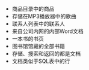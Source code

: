 - 商品目录中的商品
- 存储在MP3播放器中的歌曲
- 联系人列表中的联系人
- 来自公司内网的内部Word文档
- 一本书的书页
- 图书馆馆藏的全部书籍
- 存储、搜索和返回的都是文档
- 文档类似于SQL表中的行